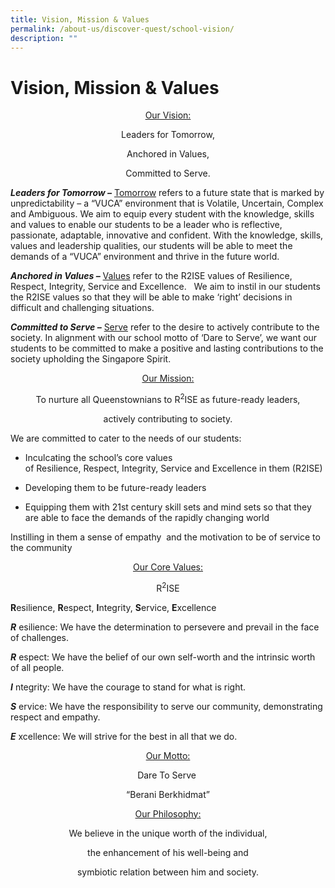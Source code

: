 ```yaml
---
title: Vision, Mission & Values
permalink: /about-us/discover-quest/school-vision/
description: ""
---
```

Vision, Mission & Values
========================
<center>

<u>Our Vision:</u> <br>


Leaders for Tomorrow, <br>

Anchored in Values, <br>

Committed to Serve. <br>
	
	
</center>



**_Leaders for Tomorrow –_** <u>Tomorrow</u> refers to a future state that is marked by unpredictability – a “VUCA” environment that is Volatile, Uncertain, Complex and Ambiguous. We aim to equip every student with the knowledge, skills and values to enable our students to be a leader who is reflective, passionate, adaptable, innovative and confident. With the knowledge, skills, values and leadership qualities, our students will be able to meet the demands of a “VUCA” environment and thrive in the future world.  

**_Anchored in Values –_** <u>Values</u> refer to the R2ISE values of Resilience, Respect, Integrity, Service and Excellence.   We aim to instil in our students the R2ISE values so that they will be able to make ‘right’ decisions in difficult and challenging situations.

**_Committed to Serve –_** <u>Serve</u> refer to the desire to actively contribute to the society. In alignment with our school motto of ‘Dare to Serve’, we want our students to be committed to make a positive and lasting contributions to the society upholding the Singapore Spirit.

<center>

<u>Our Mission:</u> <br> 


To nurture all Queenstownians to R<sup>2</sup>ISE as future-ready leaders, <br>

actively contributing to society. <br>
	
	
</center>

We are committed to cater to the needs of our students:

*   Inculcating the school’s core values of Resilience, Respect, Integrity, Service and Excellence in them (R2ISE)

*   Developing them to be future-ready leaders

*   Equipping them with 21st century skill sets and mind sets so that they are able to face the demands of the rapidly changing world

Instilling in them a sense of empathy  and the motivation to be of service to the community


<center>

<u>Our Core Values:</u> <br>


R<sup>2</sup>ISE <br>
	
</center>

**R**esilience, **R**espect, **I**ntegrity, **S**ervice, **E**xcellence <br>
	



_**R**_ esilience: We have the determination to persevere and prevail in the face of challenges. 

_**R**_ espect: We have the belief of our own self-worth and the intrinsic worth of all people.

_**I**_ ntegrity: We have the courage to stand for what is right.

_**S**_ ervice: We have the responsibility to serve our community, demonstrating respect and empathy.

_**E**_ xcellence: We will strive for the best in all that we do.

<center>


<u>Our Motto:</u> <br>


Dare To Serve  <br>

“Berani Berkhidmat” <br>

	
<center>
<u>Our Philosophy:</u> <br>


We believe in the unique worth of the individual, <br>

the enhancement of his well-being and <br>

symbiotic relation between him and society. <br>
	
	
</center>